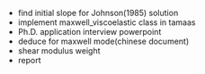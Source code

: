 - find initial slope for Johnson(1985) solution
- implement maxwell_viscoelastic class in tamaas
- Ph.D. application interview powerpoint
- deduce for maxwell mode(chinese document)
- shear modulus weight
- report